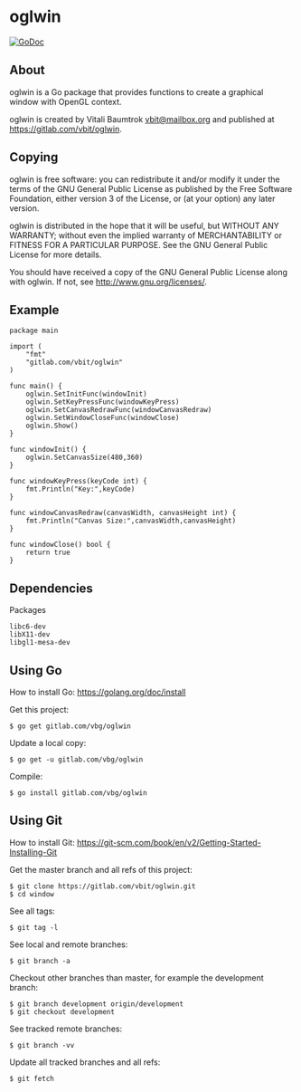 # oglwin

[![GoDoc](https://godoc.org/gitlab.com/vbit/oglwin?status.svg)](https://godoc.org/gitlab.com/vbit/oglwin)

## About
oglwin is a Go package that provides functions to create a graphical window with OpenGL context.

oglwin is created by Vitali Baumtrok <vbit@mailbox.org> and published at <https://gitlab.com/vbit/oglwin>.

## Copying
oglwin is free software: you can redistribute it and/or modify it under the terms of the GNU General Public License as published by the Free Software Foundation, either version 3 of the License, or (at your option) any later version.

oglwin is distributed in the hope that it will be useful, but WITHOUT ANY WARRANTY; without even the implied warranty of MERCHANTABILITY or FITNESS FOR A PARTICULAR PURPOSE. See the GNU General Public License for more details.

You should have received a copy of the GNU General Public License along with oglwin. If not, see <http://www.gnu.org/licenses/>.

## Example

	package main

	import (
		"fmt"
		"gitlab.com/vbit/oglwin"
	)

	func main() {
		oglwin.SetInitFunc(windowInit)
		oglwin.SetKeyPressFunc(windowKeyPress)
		oglwin.SetCanvasRedrawFunc(windowCanvasRedraw)
		oglwin.SetWindowCloseFunc(windowClose)
		oglwin.Show()
	}

	func windowInit() {
		oglwin.SetCanvasSize(480,360)
	}

	func windowKeyPress(keyCode int) {
		fmt.Println("Key:",keyCode)
	}

	func windowCanvasRedraw(canvasWidth, canvasHeight int) {
		fmt.Println("Canvas Size:",canvasWidth,canvasHeight)
	}

	func windowClose() bool {
		return true
	}

## Dependencies

Packages

	libc6-dev
	libX11-dev
	libgl1-mesa-dev

## Using Go
How to install Go: <https://golang.org/doc/install>

Get this project:

	$ go get gitlab.com/vbg/oglwin

Update a local copy:

	$ go get -u gitlab.com/vbg/oglwin

Compile:

	$ go install gitlab.com/vbg/oglwin

## Using Git
How to install Git: <https://git-scm.com/book/en/v2/Getting-Started-Installing-Git>

Get the master branch and all refs of this project:

	$ git clone https://gitlab.com/vbit/oglwin.git
	$ cd window

See all tags:

	$ git tag -l

See local and remote branches:

	$ git branch -a

Checkout other branches than master, for example the development branch:

	$ git branch development origin/development
	$ git checkout development

See tracked remote branches:

	$ git branch -vv

Update all tracked branches and all refs:

	$ git fetch

